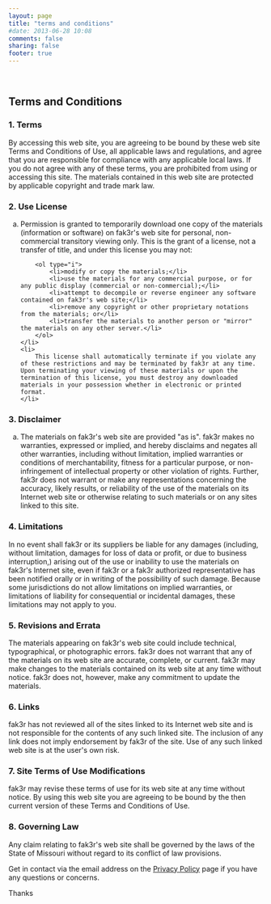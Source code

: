 ```yaml
---
layout: page
title: "terms and conditions"
#date: 2013-06-28 10:08
comments: false
sharing: false
footer: true
---
```

<br />
<h2>Terms and Conditions</h2>

<h3>
	1. Terms
</h3>

<p>
	By accessing this web site, you are agreeing to be bound by these 
	web site Terms and Conditions of Use, all applicable laws and regulations, 
	and agree that you are responsible for compliance with any applicable local 
	laws. If you do not agree with any of these terms, you are prohibited from 
	using or accessing this site. The materials contained in this web site are 
	protected by applicable copyright and trade mark law.
</p>

<h3>
	2. Use License
</h3>

<ol type="a">
	<li>
		Permission is granted to temporarily download one copy of the materials 
		(information or software) on fak3r's web site for personal, 
		non-commercial transitory viewing only. This is the grant of a license, 
		not a transfer of title, and under this license you may not:
		
		<ol type="i">
			<li>modify or copy the materials;</li>
			<li>use the materials for any commercial purpose, or for any public display (commercial or non-commercial);</li>
			<li>attempt to decompile or reverse engineer any software contained on fak3r's web site;</li>
			<li>remove any copyright or other proprietary notations from the materials; or</li>
			<li>transfer the materials to another person or "mirror" the materials on any other server.</li>
		</ol>
	</li>
	<li>
		This license shall automatically terminate if you violate any of these restrictions and may be terminated by fak3r at any time. Upon terminating your viewing of these materials or upon the termination of this license, you must destroy any downloaded materials in your possession whether in electronic or printed format.
	</li>
</ol>

<h3>
	3. Disclaimer
</h3>

<ol type="a">
	<li>
		The materials on fak3r's web site are provided "as is". fak3r makes no warranties, expressed or implied, and hereby disclaims and negates all other warranties, including without limitation, implied warranties or conditions of merchantability, fitness for a particular purpose, or non-infringement of intellectual property or other violation of rights. Further, fak3r does not warrant or make any representations concerning the accuracy, likely results, or reliability of the use of the materials on its Internet web site or otherwise relating to such materials or on any sites linked to this site.
	</li>
</ol>

<h3>
	4. Limitations
</h3>

<p>
	In no event shall fak3r or its suppliers be liable for any damages (including, without limitation, damages for loss of data or profit, or due to business interruption,) arising out of the use or inability to use the materials on fak3r's Internet site, even if fak3r or a fak3r authorized representative has been notified orally or in writing of the possibility of such damage. Because some jurisdictions do not allow limitations on implied warranties, or limitations of liability for consequential or incidental damages, these limitations may not apply to you.
</p>
			
<h3>
	5. Revisions and Errata
</h3>

<p>
	The materials appearing on fak3r's web site could include technical, typographical, or photographic errors. fak3r does not warrant that any of the materials on its web site are accurate, complete, or current. fak3r may make changes to the materials contained on its web site at any time without notice. fak3r does not, however, make any commitment to update the materials.
</p>

<h3>
	6. Links
</h3>

<p>
	fak3r has not reviewed all of the sites linked to its Internet web site and is not responsible for the contents of any such linked site. The inclusion of any link does not imply endorsement by fak3r of the site. Use of any such linked web site is at the user's own risk.
</p>

<h3>
	7. Site Terms of Use Modifications
</h3>

<p>
	fak3r may revise these terms of use for its web site at any time without notice. By using this web site you are agreeing to be bound by the then current version of these Terms and Conditions of Use.
</p>

<h3>
	8. Governing Law
</h3>

<p>
	Any claim relating to fak3r's web site shall be governed by the laws of the State of Missouri without regard to its conflict of law provisions.
</p>

<p>Get in contact via the email address on the <a href="/privacy-policy">Privacy Policy</a> page if you have any questions or concerns.</p>

<p>Thanks</p>
